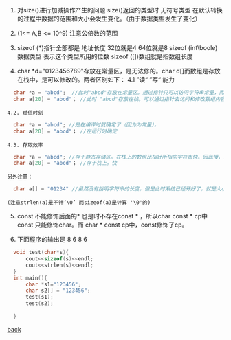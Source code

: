 1. 对size()进行加减操作产生的问题   size()返回的类型时 无符号类型  在默认转换的过程中数据的范围和大小会发生变化。（由于数据类型发生了变化）

2. (1<= A,B <= 10^9) 注意公倍数的范围

3. sizeof (*)指针全部都是 地址长度  32位就是4  64位就是8
   sizeof (int\boole) 数据类型 表示这个类型所用的位数 
   sizeof ([])数组就是指数组长度

4. char *d="0123456789"存放在常量区，是无法修的。char d[]而数组是存放在栈中，是可以修改的。两者区别如下：
	4.1 ”读“ ”写“ 能力
  ```c
	char *a = "abcd";  //此时"abcd"存放在常量区。通过指针只可以访问字符串常量，而不可以改变它。
	char a[20] = "abcd"； //此时 "abcd"存放在栈。可以通过指针去访问和修改数组内容。
  ```
	4.2. 赋值时刻
  ```c
	char *a = "abcd"; //是在编译时就确定了（因为为常量）。
	char a[20] = "abcd"； //在运行时确定
  ```
	4.3. 存取效率
  ```c
	char *a = "abcd"; //存于静态存储区。在栈上的数组比指针所指向字符串快。因此慢，如果修改会出现：“Segment Default"
	char a[20] = "abcd"； //存于栈上。快
  ```
	另外注意：
  ```c
	char a[] = "01234" //虽然没有指明字符串的长度，但是此时系统已经开好了，就是大小为6：'0' '1' '2' '3' '4' '5' '\0'，
  ```
	(注意strlen(a)是不计‘\0’ 而sizeof(a)是计算 '\0'的)

5. const 不能修饰后面的*  也是时不存在const * ，所以char const * cp中 const 只能修饰char。而 char * const cp中，const修饰了cp。


6. 下面程序的输出是 8 6 8 6
```c
  void test(char*s){
      cout<<sizeof(s)<<endl;
      cout<<strlen(s)<<endl;
  }
  int main(){
      char *s1="123456";
      char s2[] = "123456";
      test(s1);
      test(s2);
   
  }
  ```
  [back](../index.md)
